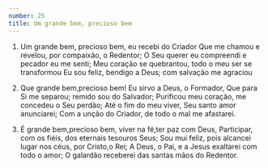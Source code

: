 ```yaml
---
number: 25
title: Um grande bem, precioso bem
---
```


1. Um grande bem, precioso bem, eu recebi do Criador
  Que me chamou e revelou, por compaixão, o Redentor;
  O Seu querer eu compreendi e pecador eu me senti;
  Meu coração se quebrantou, todo o meu ser se transformou
  Eu sou feliz, bendigo a Deus; com salvação me agraciou

2. Que grande bem,precioso bem! Eu sirvo a Deus, o Formador,
  Que para Si me separou; remido sou do Salvador;
  Purificou meu coração, me concedeu o Seu perdão;
  Até o fim do meu viver, Seu santo amor anunciarei;
  Com a unção do Criador, de todo o mal me afastarei.

3. É grande bem,precioso bem, viver na fé,ter paz com Deus,
  Participar, com os fiéis, dos eternais tesouros Seus;
  Sou mui feliz, pois alcancei lugar nos céus, por Cristo,o Rei;
  A Deus, o Pai, e a Jesus exaltarei com todo o amor;
  O galardão receberei das santas mãos do Redentor.
